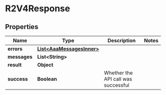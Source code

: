

# R2V4Response


## Properties

| Name | Type | Description | Notes |
|------------ | ------------- | ------------- | -------------|
|**errors** | [**List&lt;AaaMessagesInner&gt;**](AaaMessagesInner.md) |  |  |
|**messages** | **List&lt;String&gt;** |  |  |
|**result** | **Object** |  |  |
|**success** | **Boolean** | Whether the API call was successful |  |



